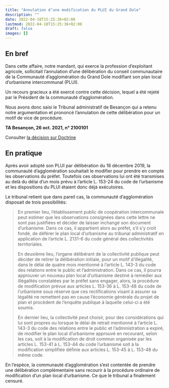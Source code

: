 ```yaml
---
title: "Annulation d’une modification du PLUI du Grand Dole"
description: ""
date: 2022-04-18T15:25:36+02:00
lastmod: 2022-04-18T15:25:36+02:00
draft: false
images: []
---
```


## En bref

Dans cette affaire, notre mandant, qui exerce la profession d’exploitant agricole, sollicitait l’annulation d’une délibération du conseil communautaire de la Communauté d’agglomération du Grand Dole modifiant son plan local d’urbanisme intercommunal (PLUI).

Un recours gracieux a été exercé contre cette décision, lequel a été rejeté par le Président de la communauté d’agglomération.

Nous avons donc saisi le Tribunal administratif de Besançon qui a retenu notre argumentation et prononcé l’annulation de cette délibération pour un motif de vice de procédure.

**TA Besançon, 26 oct. 2021, n° 2100101**

Consulter [la décision sur Doctrine](https://www.doctrine.fr/d/TA/Besancon/2021/UF70C91C3F3300607F99A)

## En pratique

Après avoir adopté son PLUI par délibération du 18 décembre 2019, la communauté d’agglomération souhaitait le modifier pour prendre en compte les observations du préfet. Toutefois ces observations lui ont été transmises au delà du délai d’un mois prévu à l’article L. 153-24 du code de l’urbanisme et les dispositions du PLUI étaient donc déjà exécutoires.

Le tribunal retient que dans pareil cas, la communauté d’agglomération disposait de trois possibilités:

> En premier lieu, l’établissement public de coopération intercommunale peut estimer que les observations consignées dans cette lettre ne sont pas justifiées et décider de laisser inchangé son document d’urbanisme. Dans ce cas, il appartient alors au préfet, s’il s’y croit fondé, de déférer le plan local d’urbanisme au tribunal administratif en application de l’article L. 2131-6 du code général des collectivités territoriales.
>
> En deuxième lieu, l’organe délibérant de la collectivité publique peut décider de retirer la délibération initiale, pour un motif d’illégalité, dans le délai de quatre mois mentionné à l’article L. 143-3 du code des relations entre le public et l’administration. Dans ce cas, il pourra approuver un nouveau plan local d’urbanisme destiné à remédier aux illégalités constatées par le préfet sans engager, alors, la procédure de modification prévue aux articles L. 153-36 à L. 153-48 du code de l’urbanisme sous réserve que ces rectifications visant à assurer sa légalité ne remettent pas en cause l’économie générale du projet de plan et procèdent de l’enquête publique à laquelle celui-ci a été soumis.
>
> En dernier lieu, la collectivité peut choisir, pour des considérations qui lui sont propres ou lorsque le délai de retrait mentionné à l’article L. 143-3 du code des relations entre le public et l’administration a expiré, de modifier le plan local d’urbanisme approuvé en recourant, selon les cas, soit à la modification de droit commun organisée par les articles L. 153-41 à L. 153-44 du code l’urbanisme soit à la modification simplifiée définie aux articles L. 153-45 à L. 153-48 du même code.

En l’espèce, la communauté d’agglomération s’est contentée de prendre une délibération complémentaire sans recourir à la procédure ordinaire de modification d’un plan local d’urbanisme. Ce que le tribunal a finalement censuré.
